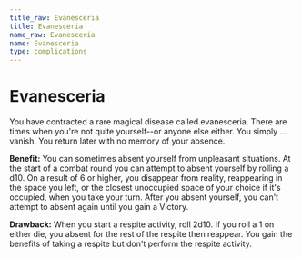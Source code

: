 ```yaml
---
title_raw: Evanesceria
title: Evanesceria
name_raw: Evanesceria
name: Evanesceria
type: complications
---
```


# Evanesceria

You have contracted a rare magical disease called evanesceria. There are times when you're not quite yourself--or anyone else either. You simply ... vanish. You return later with no memory of your absence.

**Benefit:** You can sometimes absent yourself from unpleasant situations. At the start of a combat round you can attempt to absent yourself by rolling a d10. On a result of 6 or higher, you disappear from reality, reappearing in the space you left, or the closest unoccupied space of your choice if it's occupied, when you take your turn. After you absent yourself, you can't attempt to absent again until you gain a Victory.

**Drawback:** When you start a respite activity, roll 2d10. If you roll a 1 on either die, you absent for the rest of the respite then reappear. You gain the benefits of taking a respite but don't perform the respite activity.
